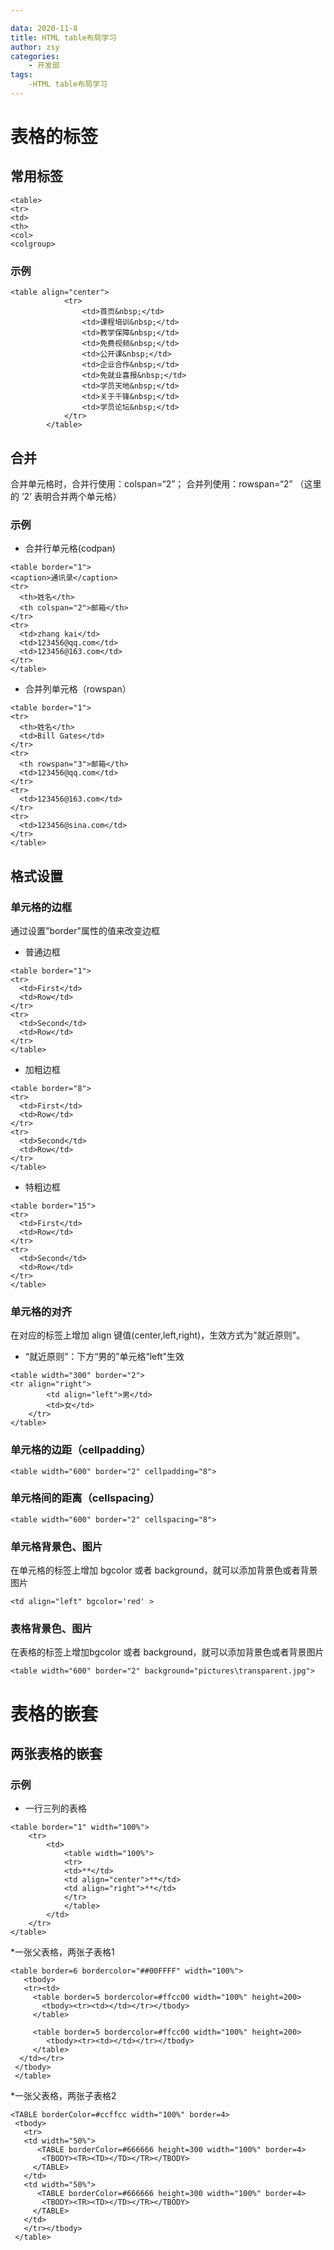 ```yaml
---

data: 2020-11-8
title: HTML table布局学习
author: zsy
categories:
    - 开发部
tags:
    -HTML table布局学习
---
```


# 表格的标签
## 常用标签

```
<table>
<tr>
<td>
<th>
<col> 
<colgroup>
```
### 示例

```
<table align="center">
			<tr>
				<td>首页&nbsp;</td>
				<td>课程培训&nbsp;</td>
				<td>教学保障&nbsp;</td>
				<td>免费视频&nbsp;</td>
				<td>公开课&nbsp;</td>
				<td>企业合作&nbsp;</td>
				<td>免就业喜报&nbsp;</td>
				<td>学员天地&nbsp;</td>
				<td>关于千锋&nbsp;</td>
				<td>学员论坛&nbsp;</td>
			</tr>
		</table>
```

## 合并
合并单元格时，合并行使用：colspan=“2”； 合并列使用：rowspan=“2” （这里的 ‘2’ 表明合并两个单元格）

### 示例
* 合并行单元格(codpan)
```
<table border="1">
<caption>通讯录</caption>
<tr>
  <th>姓名</th>
  <th colspan="2">邮箱</th>
</tr>
<tr>
  <td>zhang kai</td>
  <td>123456@qq.com</td>
  <td>123456@163.com</td>
</tr>
</table>

```

* 合并列单元格（rowspan）
```
<table border="1">
<tr>
  <th>姓名</th>
  <td>Bill Gates</td>
</tr>
<tr>
  <th rowspan="3">邮箱</th>
  <td>123456@qq.com</td>
</tr>
<tr>
  <td>123456@163.com</td>
</tr>
<tr>
  <td>123456@sina.com</td>
</tr>
</table>

```

## 格式设置
### 单元格的边框
通过设置"border"属性的值来改变边框
* 普通边框
```
<table border="1">
<tr>
  <td>First</td>
  <td>Row</td>
</tr>   
<tr>
  <td>Second</td>
  <td>Row</td>
</tr>
</table>

```
* 加粗边框
```
<table border="8">
<tr>
  <td>First</td>
  <td>Row</td>
</tr>   
<tr>
  <td>Second</td>
  <td>Row</td>
</tr>
</table>
```
* 特粗边框

```
<table border="15">
<tr>
  <td>First</td>
  <td>Row</td>
</tr>   
<tr>
  <td>Second</td>
  <td>Row</td>
</tr>
</table>
```

### 单元格的对齐
在对应的标签上增加 align 键值(center,left,right)，生效方式为"就近原则"。

* “就近原则”：下方“男的”单元格“left”生效

```
<table width="300" border="2">
<tr align="right">
        <td align="left">男</td>
        <td>女</td>
    </tr>
</table>
```

### 单元格的边距（cellpadding）
```
<table width="600" border="2" cellpadding="8">

```

### 单元格间的距离（cellspacing）
```
<table width="600" border="2" cellspacing="8">
```

### 单元格背景色、图片
在单元格的标签上增加 bgcolor 或者 background，就可以添加背景色或者背景图片

```
<td align="left" bgcolor='red' >
```
### 表格背景色、图片
在表格的标签上增加bgcolor 或者 background，就可以添加背景色或者背景图片

```
<table width="600" border="2" background="pictures\transparent.jpg">

```

# 表格的嵌套
## 两张表格的嵌套
### 示例

* 一行三列的表格
```
<table border="1" width="100%">
	<tr>
		<td>
			<table width="100%">
			<tr>
			<td>**</td>
			<td align="center">**</td>
			<td align="right">**</td>    
			</tr>
		    </table>
		</td>
    </tr>
</table>
```
*一张父表格，两张子表格1

```
<table border=6 bordercolor="##00FFFF" width="100%">
   <tbody>
   <tr><td>
     <table border=5 bordercolor=#ffcc00 width="100%" height=200>
       <tbody><tr><td></td></tr></tbody>
     </table>
     
     <table border=5 bordercolor=#ffcc00 width="100%" height=200>
        <tbody><tr><td></td></tr></tbody>
     </table>
  </td></tr>
 </tbody>
 </table>
```

*一张父表格，两张子表格2

```
<TABLE borderColor=#ccffcc width="100%" border=4>
 <tbody>
   <tr>
   <td width="50%">
      <TABLE borderColor=#666666 height=300 width="100%" border=4>
       <TBODY><TR><TD></TD></TR></TBODY>
     </TABLE>
   </td>
   <td width="50%">
      <TABLE borderColor=#666666 height=300 width="100%" border=4>
       <TBODY><TR><TD></TD></TR></TBODY>
     </TABLE>
   </td>
   </tr></tbody>
 </table>
```




